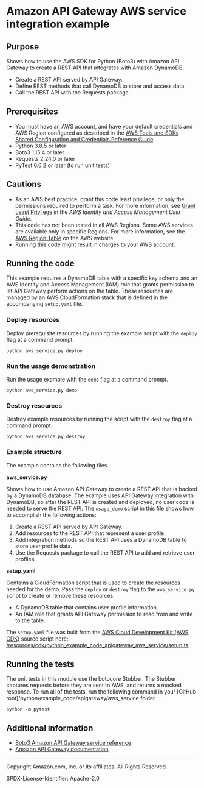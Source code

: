 # Amazon API Gateway AWS service integration example

## Purpose

Shows how to use the AWS SDK for Python (Boto3) with Amazon API Gateway to
create a REST API that integrates with Amazon DynamoDB.

* Create a REST API served by API Gateway.
* Define REST methods that call DynamoDB to store and access data.
* Call the REST API with the Requests package.

## Prerequisites

- You must have an AWS account, and have your default credentials and AWS Region
  configured as described in the [AWS Tools and SDKs Shared Configuration and
  Credentials Reference Guide](https://docs.aws.amazon.com/credref/latest/refdocs/creds-config-files.html).
- Python 3.8.5 or later
- Boto3 1.15.4 or later
- Requests 2.24.0 or later
- PyTest 6.0.2 or later (to run unit tests)

## Cautions

- As an AWS best practice, grant this code least privilege, or only the 
  permissions required to perform a task. For more information, see 
  [Grant Least Privilege](https://docs.aws.amazon.com/IAM/latest/UserGuide/best-practices.html#grant-least-privilege) 
  in the *AWS Identity and Access Management 
  User Guide*.
- This code has not been tested in all AWS Regions. Some AWS services are 
  available only in specific Regions. For more information, see the 
  [AWS Region Table](https://aws.amazon.com/about-aws/global-infrastructure/regional-product-services/)
  on the AWS website.
- Running this code might result in charges to your AWS account.

## Running the code

This example requires a DynamoDB table with a specific key schema and an 
AWS Identity and Access Management (IAM) role that grants permission to let
API Gateway perform actions on the table. These resources are managed by
an AWS CloudFormation stack that is defined in the accompanying `setup.yaml` file. 

### Deploy resources

Deploy prerequisite resources by running the example script with the `deploy` flag at 
a command prompt.

```
python aws_service.py deploy
```

### Run the usage demonstration

Run the usage example with the `demo` flag at a command prompt.

```
python aws_service.py demo
``` 

### Destroy resources

Destroy example resources by running the script with the `destroy` flag at a command 
prompt.

```
python aws_service.py destroy
``` 

### Example structure

The example contains the following files.

**aws_service.py**

Shows how to use Amazon API Gateway to create a REST API that is backed by a DynamoDB
database. The example uses API Gateway integration with DynamoDB, so after the REST API
is created and deployed, no user code is needed to serve the REST API. The `usage_demo`
script in this file shows how to accomplish the following actions:

1. Create a REST API served by API Gateway.
1. Add resources to the REST API that represent a user profile.
1. Add integration methods so the REST API uses a DynamoDB table to store user profile
data. 
1. Use the Requests package to call the REST API to add and retrieve user profiles.

**setup.yaml**

Contains a CloudFormation script that is used to create the resources needed for 
the demo. Pass the `deploy` or `destroy` flag to the `aws_service.py` script to 
create or remove these resources:  

* A DynamoDB table that contains user profile information.
* An IAM role that grants API Gateway permission to read from and write to the 
table.

The `setup.yaml` file was built from the 
[AWS Cloud Development Kit (AWS CDK)](https://docs.aws.amazon.com/cdk/) 
source script here: 
[/resources/cdk/python_example_code_apigateway_aws_service/setup.ts](https://github.com/awsdocs/aws-doc-sdk-examples/blob/master/resources/cdk/python_example_code_apigateway_aws_service/setup.ts). 

## Running the tests

The unit tests in this module use the botocore Stubber. The Stubber captures requests 
before they are sent to AWS, and returns a mocked response. To run all of the tests, 
run the following command in your 
[GitHub root]/python/example_code/apigateway/aws_service folder.

```    
python -m pytest
```

## Additional information

- [Boto3 Amazon API Gateway service reference](https://boto3.amazonaws.com/v1/documentation/api/latest/reference/services/apigateway.html)
- [Amazon API Gateway documentation](https://docs.aws.amazon.com/apigateway/)

---
Copyright Amazon.com, Inc. or its affiliates. All Rights Reserved.

SPDX-License-Identifier: Apache-2.0
